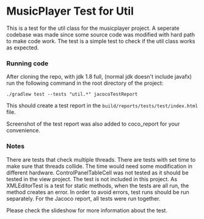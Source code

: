 # MusicPlayer Test for Util

This is a test for the util class for the musicplayer project. A seperate codebase was made since some source code was modified with hard path to make code work.
The test is a simple test to check if the util class works as expected.

### Running code
After cloning the repo, with jdk 1.8 full, (normal jdk doesn't include javafx) run the following command in the root directory of the project:
```
./gradlew test --tests "util.*" jacocoTestReport
```

This should create a test report in the `build/reports/tests/test/index.html` file.

Screenshot of the test report was also added to coco_report for your convenience.
### Notes

There are tests that check multiple threads. There are tests with set time to make sure that threads collide. The time would need some modification in different hardware.
ControlPanelTableCell was not tested as it should be tested in the view project. The test is not included in this project.
As XMLEditorTest is a test for static methods, when the tests are all run, the method creates an error. 
In order to avoid errors, test runs should be run separately.
For the Jacoco report, all tests were run together.

Please check the slideshow for more information about the test.
